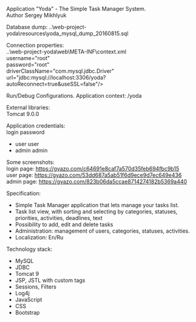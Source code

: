 Application "Yoda" - The Simple Task Manager System. <br>
Author Sergey Mikhlyuk <br>

Database dump:  ..\web-project-yoda\resources\yoda_mysql_dump_20160815.sql <br>

Connection properties:<br>
..\web-project-yoda\web\META-INF\context.xml <br>
    username="root" <br>
    password="root" <br>
    driverClassName="com.mysql.jdbc.Driver" <br>
    url="jdbc:mysql://localhost:3306/yoda?autoReconnect=true&amp;useSSL=false"/> <br>

Run/Debug Configurations. Application context: /yoda <br>

External libraries: <br>
Tomcat 9.0.0 <br>

Application credentials: <br>
 login   password <br>
 - user  user <br>
 - admin admin <br>

Some screenshots:<br>
login page: https://gyazo.com/c64691e8caf7a570d35feb694fbc9b15 <br>
user page: https://gyazo.com/53dd687a5ab51f6d9ece9d7ec649e436  <br>
admin page: https://gyazo.com/823b06da5ccae8714274182b5369a440 <br>

Specification:<br>
- Simple Task Manager application that lets manage your tasks list. <br>
- Task list view, with sorting and selecting by categories, statuses, priorities, activities, deadlines, text<br>
- Possibility to add, edit and delete tasks<br>
- Administration: management of users, categories, statuses, activities.<br>
- Localization: En/Ru<br>

Technology stack:<br>
- MySQL <br>
- JDBC<br>
- Tomcat 9<br>
- JSP, JSTL with custom tags<br>
- Sessions, Filters<br>
- Log4j<br>
- JavaScript<br>
- CSS<br>
- Bootstrap<br>
